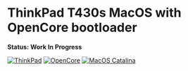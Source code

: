 # ThinkPad T430s MacOS with OpenCore bootloader

**Status: Work In Progress**

[![ThinkPad](https://img.shields.io/badge/ThinkPad-T430s-blue.svg)](https://psref.lenovo.com/syspool/Sys/PDF/withdrawnbook/ThinkPad_T430s.pdf) [![OpenCore](https://img.shields.io/badge/OpenCore-0.6.1-blue.svg)](https://github.com/acidanthera/OpenCorePkg/releases/latest) [![MacOS Catalina](https://img.shields.io/badge/macOS-10.15.6-brightgreen.svg)](https://www.apple.com/macos/catalina/)